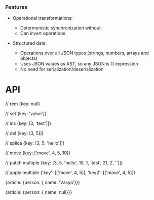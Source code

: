 ### Features

* Operational transformations:
  * Determenistic synchronization without 
  * Can invert operations

* Structured data:
  * Operations over all JSON types (strings, numbers, arrays and objects)
  * Uses JSON values as AST, so any JSON is O expression
  * No need for serialization/deserialization



# API
// rem
{key: null}

// set
{key: 'value']}

// ins
{key: [3, 'test']]}

// del
{key: [3, 5]]}

// splice
{key: [3, 5, 'hello']]}

// move
{key: ['move', 4, 5, 10]}

// patch multiple
{key: [3, 5, 'hello', 10, 1, 'test', 21, 2, '']]}

// apply multiple
{'key':  [['move', 4, 5]],
 'key2': [['move', 4, 5]]}

{article: 
  {person: {
    name: 'Vasya'}}}

{article: 
  {person: {
    name: null}}}
